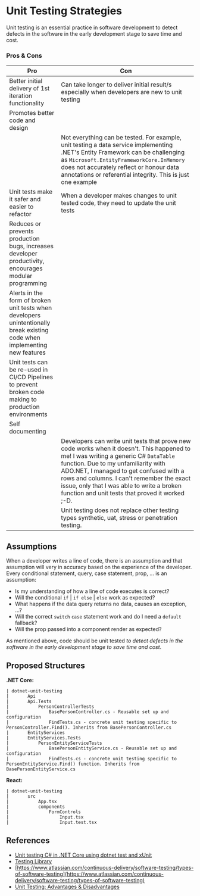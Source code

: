 # Unit Testing Strategies

Unit testing is an essential practice in software development to detect defects in the software in the early development stage to save time and cost.

### Pros & Cons

| Pro | Con |
| --- | --- |
| Better initial delivery of 1st iteration functionality | Can take longer to deliver initial result/s especially when developers are new to unit testing |
| Promotes better code and design | |
|| Not everything can be tested. For example, unit testing a data service implementing .NET's Entity Framework can be challenging as `Microsoft.EntityFrameworkCore.InMemory` does not accurately reflect or honour data annotations or referential integrity. This is just one example |
| Unit tests make it safer and easier to refactor | When a developer makes changes to unit tested code, they need to update the unit tests |
| Reduces or prevents production bugs, increases developer productivity, encourages modular programming ||
| Alerts in the form of broken unit tests when developers unintentionally break existing code when implementing new features ||
| Unit tests can be re-used in CI/CD Pipelines to prevent broken code making to production environments ||
| Self documenting | |
|  | Developers can write unit tests that prove new code works when it doesn't. This happened to me! I was writing a generic C# `DataTable` function. Due to my unfamiliarity with ADO.NET, I managed to get confused with a rows and columns. I can't remember the exact issue, only that I was able to write a broken function and unit tests that proved it worked ;-D.  |
| | Unit testing does not replace other testing types synthetic, uat, stress or penetration testing. |
## Assumptions 

When a developer writes a line of code, there is an assumption and that assumption will very in accuracy based on the experience of the developer. Every conditional statement, query, case statement, prop, ... is an assumption:

- Is my understanding of how a line of code executes is correct?
- Will the conditional `if` | `if else` | `else` work as expected?
- What happens if the data query returns no data, causes an exception, ...?
- Will the correct `switch` `case` statement work and do I need a `default` fallback?
- Will the prop passed into a component render as expected?

As mentioned above, code should be unit tested *to detect defects in the software in the early development stage to save time and cost*. 

## Proposed Structures

**.NET Core:**

```
| dotnet-unit-testing
|       Api
|       Api.Tests
|           PersonControllerTests
|               BasePersonController.cs - Reusable set up and configuration
|               FindTests.cs - concrete unit testing specific to PersonController.Find(). Inherits from BasePersonController.cs
|       EntityServices
|       EntityServices.Tests
|           PersonEntityServiceTests
|               BasePersonEntityService.cs - Reusable set up and configuration
|               FindTests.cs - concrete unit testing specific to PersonEntityService.Find() function. Inherits from BasePersonEntityService.cs
```

**React:**

```
| dotnet-unit-testing
|       src
|           App.tsx
|           components
|               FormControls
|                   Input.tsx
|                   Input.test.tsx

```

## References

- [Unit testing C# in .NET Core using dotnet test and xUnit](https://learn.microsoft.com/en-us/dotnet/core/testing/unit-testing-with-dotnet-test)
- [Testing Library](https://testing-library.com/)
- [https://www.atlassian.com/continuous-delivery/software-testing/types-of-software-testing](https://www.atlassian.com/continuous-delivery/software-testing/types-of-software-testing)
- [Unit Testing: Advantages & Disadvantages](https://theqalead.com/test-management/unit-testing/)